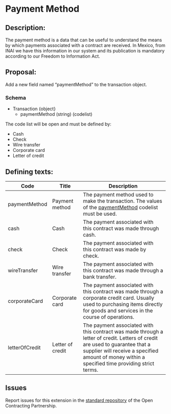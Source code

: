 # Payment Method
## Description:

The payment method is a data that can be useful to understand the means by which payments associated with a contract are received. In Mexico, from INAI we have this information in our system and its publication is mandatory according to our Freedom to Information Act.

## Proposal:

Add a new field named “paymentMethod” to the transaction object.
  
### Schema

  - Transaction {object}
    - paymentMethod (string) (codelist)

The code list will be open and must be defined by:
  - Cash
  - Check
  - Wire transfer
  - Corporate card
  - Letter of credit
  
## Defining texts:

**Code** | **Title** | **Description**
--|--|--
paymentMethod | Payment method | The payment method used to make the transaction. The values of the [paymentMethod](https://github.com/INAImexico/ocds_paymentMethod_extension/blob/master/codelists/paymentMethod.csv)  codelist must be used.
cash | Cash | The payment associated with this contract was made through cash.
check | Check | The payment associated with this contract was made by check.
wireTransfer | Wire transfer | The payment associated with this contract was made through a bank transfer.
corporateCard | Corporate card | The payment associated with this contract was made through a corporate credit card. Usually used to purchasing items directly for goods and services in the course of operations.
letterOfCredit | Letter of credit | The payment associated with this contract was made through a letter of credit. Letters of credit are used to guarantee that a supplier will receive a specified amount of money within a specified time providing strict terms.

## Issues 

Report issues for this extension in the [standard repository](https://github.com/open-contracting/standard/issues/622) of the Open Contracting Partnership.
